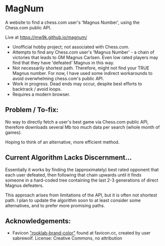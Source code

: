# MagNum
A website to find a chess.com user's 'Magnus Number', using the Chess.com public API.

Live at https://mw9k.github.io/magnum/

- Unofficial hobby project; not associated with Chess.com.
- Attempts to find any Chess.com user's 'Magnus Number' - a chain of victories that leads to GM Magnus Carlsen.
  Even low rated players may find that they have 'defeated' Magnus in this way.
- Not necessarily shortest path. Therefore, might not find your TRUE Magnus number.
  For now, I have used some indirect workarounds to avoid overwhelming chess.com's public API.
- Work in progress. Dead ends may occur, despite best efforts to backtrack / avoid loops.
- Requires a modern browser.

## Problem / To-fix:
No way to directly fetch a user's best game via Chess.com public API, therefore downloads 
several Mb too much data per search (whole month of games). 

Hoping to think of an alternative, more efficient method.

## Current Algorithm Lacks Discernment...
Essentially it works by finding the (approximately) best rated 
opponent that each user defeated, then 
following that chain upwards until it finds 
someone in a hard-coded tree containing the 
last 2-3 generations of direct Magnus defeaters.

This approach arises from limitations of
the API, but it is often not shortest path.
I plan to update the algorithm soon to at least
consider some alternatives, and to
prefer more promising paths.

## Acknowledgements:
- Favicon ["rooklab-brand-color"](https://www.favicon.cc/?action=icon&file_id=639359) found at favicon.cc, created by user sabrewolf.
  License: Creative Commons, no attribution

